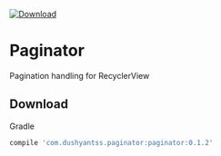 [ ![Download](https://api.bintray.com/packages/dushyantss/android/paginator/images/download.svg) ](https://bintray.com/dushyantss/android/paginator/_latestVersion)
# Paginator
Pagination handling for RecyclerView

## Download
Gradle
```groovy
compile 'com.dushyantss.paginator:paginator:0.1.2'
```